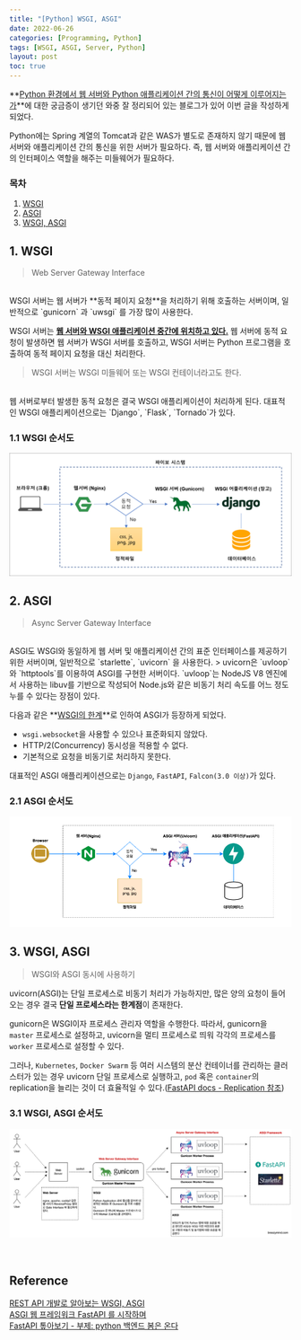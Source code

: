 ```yaml
---
title: "[Python] WSGI, ASGI"
date: 2022-06-26
categories: [Programming, Python]
tags: [WSGI, ASGI, Server, Python]
layout: post
toc: true
---
```



**<u>Python 환경에서 웹 서버와 Python 애플리케이션 간의 통신이 어떻게 이루어지는가</u>**에 대한 궁금증이 생기던 와중 잘 정리되어 있는 블로그가 있어 이번 글을 작성하게 되었다.
 
Python에는 Spring 계열의 Tomcat과 같은 WAS가 별도로 존재하지 않기 때문에 웹 서버와 애플리케이션 간의 통신을 위한 서버가 필요하다. 즉, 웹 서버와 애플리케이션 간의 인터페이스 역할을 해주는 미들웨어가 필요하다.

### 목차

1. [WSGI](#1-wsgi)
2. [ASGI](#2-asgi)
3. [WSGI, ASGI](#3-wsgi-asgi)

## 1. WSGI
> Web Server Gateway Interface  

<br>
WSGI 서버는 웹 서버가 **동적 페이지 요청**을 처리하기 위해 호출하는 서버이며, 일반적으로 `gunicorn` 과 `uwsgi` 를 가장 많이 사용한다.  

WSGI 서버는 **<u>웹 서버와 WSGI 애플리케이션 중간에 위치하고 있다.</u>** 웹 서버에 동적 요청이 발생하면 웹 서버가 WSGI 서버를 호출하고, WSGI 서버는 Python 프로그램을 호출하여 동적 페이지 요청을 대신 처리한다.
> WSGI 서버는 WSGI 미들웨어 또는 WSGI 컨테이너라고도 한다.  

<br>
웹 서버로부터 발생한 동적 요청은 결국 WSGI 애플리케이션이 처리하게 된다. 대표적인 WSGI 애플리케이션으로는 `Django`, `Flask`, `Tornado`가 있다.

### 1.1 WSGI 순서도

![wsgi-process](/assets/img/programming/python/wsgi_process.png)

## 2. ASGI
> Async Server Gateway Interface  

<br>
ASGI도 WSGI와 동일하게 웹 서버 및 애플리케이션 간의 표준 인터페이스를 제공하기 위한 서버이며, 일반적으로 `starlette`, `uvicorn` 을 사용한다.
> uvicorn은 `uvloop`와 `httptools`를 이용하여 ASGI를 구현한 서버이다. `uvloop`는 NodeJS V8 엔진에서 사용하는 libuv를 기반으로 작성되어 Node.js와 같은 비동기 처리 속도를 어느 정도 누를 수 있다는 장점이 있다.  

<br>  

다음과 같은 **<u>WSGI의 한계</u>**로 인하여 ASGI가 등장하게 되었다.
- `wsgi.websocket`을 사용할 수 있으나 표준화되지 않았다.
- HTTP/2(Concurrency) 동시성을 적용할 수 없다.
- 기본적으로 요청을 비동기로 처리하지 못한다.

대표적인 ASGI 애플리케이션으로는 `Django`, `FastAPI`, `Falcon(3.0 이상)`가 있다.

### 2.1 ASGI 순서도
![asgi-process](/assets/img/programming/python/asgi_process.png)


## 3. WSGI, ASGI
> WSGI와 ASGI 동시에 사용하기

uvicorn(ASGI)는 단일 프로세스로 비동기 처리가 가능하지만, 많은 양의 요청이 들어오는 경우 결국 **단일 프로세스라는 한계점**이 존재한다.  

gunicorn은 WSGI이자 프로세스 관리자 역할을 수행한다. 따라서, gunicorn을 `master` 프로세스로 설정하고, uvicorn을 멀티 프로세스로 띄워 각각의 프로세스를 `worker` 프로세스로 설정할 수 있다.  

그러나, `Kubernetes`, `Docker Swarm` 등 여러 시스템의 분산 컨테이너를 관리하는 클러스터가 있는 경우 uvicorn 단일 프로세스로 실행하고, `pod` 혹은 `container`의 replication을 늘리는 것이 더 효율적일 수 있다.([FastAPI docs - Replication 참조](https://fastapi.tiangolo.com/deployment/docker/#replication-number-of-processes))  


### 3.1 WSGI, ASGI 순서도
![wsgi-asgi-process](/assets/img/programming/python/wsgi-asgi-process.png)  

<br>

## Reference
[REST API 개발로 알아보는 WSGI, ASGI](https://blog.neonkid.xyz/249)  
[ASGI 웹 프레임워크 FastAPI 를 시작하며](https://breezymind.com/start-asgi-framework/)  
[FastAPI 톺아보기 - 부제: python 백엔드 봄은 온다](https://jybaek.tistory.com/890)